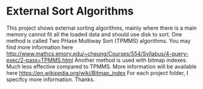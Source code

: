 # External Sort Algorithms
This project shows external sorting algorithms, mainly where there is a main memory cannot fit all the loaded data and should use disk to sort. 
One method is called Two PHase Multiway Sort (TPMMS) algorithms. You may find more information here http://www.mathcs.emory.edu/~cheung/Courses/554/Syllabus/4-query-exec/2-pass=TPMMS.html 
Another method is used with bitmap indexes. Much less effective compared to TPMMS. More information will be available here https://en.wikipedia.org/wiki/Bitmap_index 
For each project folder, I specifcy more information. 
Thanks. 
